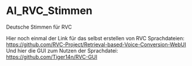 # AI_RVC_Stimmen
Deutsche Stimmen für RVC

Hier noch einmal der Link für das selbst erstellen von RVC Sprachdateien: https://github.com/RVC-Project/Retrieval-based-Voice-Conversion-WebUI
Und hier die GUI zum Nutzen der Sprachdatei: https://github.com/Tiger14n/RVC-GUI


